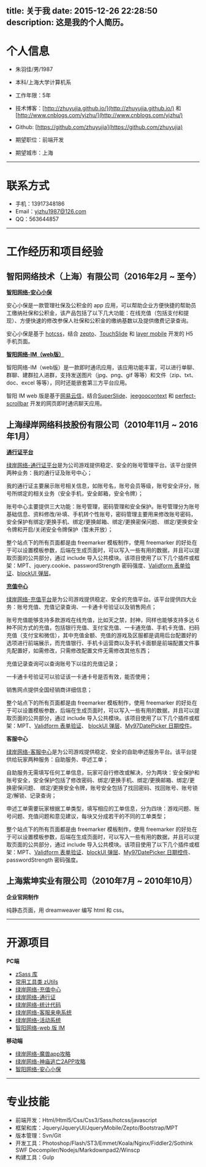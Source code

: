 title: 关于我
date: 2015-12-26 22:28:50
description: 这是我的个人简历。
---

# 个人信息 #

- 朱羽佳/男/1987 
- 本科/上海大学计算机系 
- 工作年限：5年


-  技术博客：[http://zhuyujia.github.io/](http://zhuyujia.github.io/) 和 [http://www.cnblogs.com/yjzhu/](http://www.cnblogs.com/yjzhu/)
-  Github: [https://github.com/zhuyujia](https://github.com/zhuyujia)


- 期望职位：前端开发
- 期望城市：上海

---

# 联系方式 #

- 手机：13917348186
- Email：yjzhu1987@126.com
- QQ：563644857

---

# 工作经历和项目经验 #

## 智阳网络技术（上海）有限公司（2016年2月 ~ 至今） ##

**[智阳网络-安心小保](https://github.com/zhuyujia/ezy-hro-sss)**

安心小保是一款管理社保及公积金的 app 应用，可以帮助企业方便快捷的帮助员工缴纳社保和公积金，该产品包括了以下几大功能：在线充值（包括支付和提现）、方便快速的修改参保人社保和公积金的缴纳基数以及提供缴费记录查询。

安心小保是基于 [hotcss](https://github.com/imochen/hotcss)，结合 [zepto](http://zeptojs.com/)、[TouchSlide](http://www.superslide2.com/TouchSlide/) 和 [layer mobile](http://layer.layui.com/mobile/) 开发的 H5 手机页面。

**[智阳网络-IM（web版）](https://github.com/zhuyujia/ezy-web-im)**

智阳网络-IM（web版）是一款即时通讯应用，该应用功能丰富，可以进行单聊、群聊、建群拉人进群，支持发送图片（jpg、png、gif 等等）和文件（zip、txt、doc、excel 等等），同时还能嵌套第三方平台应用。

智阳 IM web 版是基于[网易云信](http://netease.im/)，结合[SuperSlide](http://www.superslide2.com/index.html)、[jeegoocontext](http://www.tweego.nl/jeegoocontext) 和 [perfect-scrollbar](http://noraesae.github.io/perfect-scrollbar/) 开发的网页即时通讯聊天应用。

## 上海绿岸网络科技股份有限公司（2010年11月 ~ 2016年1月） ##

**[通行证平台](https://github.com/zhuyujia/iwgame-passport)**

[绿岸网络-通行证平台](http://passport.iwgame.com/)是为公司游戏提供稳定、安全的账号管理平台。该平台提供两种业务：我的通行证及账号中心；

我的通行证主要展示账号相关信息，如账号名，账号会员等级，账号安全评分，账号所绑定的相关业务（安全手机，安全邮箱，安全令牌）；

账号中心主要提供三大功能：账号管理，密码管理和安全保护。账号管理分为账号基础信息、资料修改/补填、手机转个性账号，密码管理主要用来修改账号密码，安全保护有绑定/更换手机、绑定/更换邮箱、绑定/更换密保问题、 绑定/更换安全令牌和开启/关闭安全令牌保护（暂未开放）；

整个站点下的所有页面都是由 freemarker 模板制作，使用 freemarker 的好处在于可以设置模板参数，后端在生成页面时，可以写入一些有用的数据，并且可以提取页面的公共部分，通过 include 导入公共模块。该项目使用了以下几个插件或框架：MPT、jquery.cookie、passwordStrength 密码强度、[Validform 表单验证](http://validform.rjboy.cn/)、[blockUI 弹层](http://malsup.com/jquery/block/)。

**[充值中心](https://github.com/zhuyujia/iwgame-pay)**

[绿岸网络-充值平台](http://pay.iwgame.com/)是为公司游戏提供稳定、安全的充值平台。该平台提供四大业务：账号充值、充值记录查询、一卡通卡号验证以及销售网点；

账号充值能够支持多款游戏在线充值，比如天之禁，封神，同样也能够支持多达 6 种不同方式的充值，包括银行充值、支付宝充值、一卡通充值、手机卡充值、扫码充值（支付宝和微信），其中充值金额、充值的游戏及区服都是调用后台配置好的选项进行前端展示，而充值银行、手机卡运营商以及手机卡面额是前端配置文件事先配置好，如需修改，只需修改配置文件无需修改其他东西；

充值记录查询可以查询账号下以往的充值记录；

一卡通卡号验证可以验证该一卡通卡号是否有效，能否使用；

销售网点提供全国经销商详细信息；

整个站点下的所有页面都是由 freemarker 模板制作，使用 freemarker 的好处在于可以设置模板参数，后端在生成页面时，可以写入一些有用的数据，并且可以提取页面的公共部分，通过 include 导入公共模块。该项目使用了以下几个插件或框架：MPT、[Validform 表单验证](http://validform.rjboy.cn/)、 [blockUI 弹层](http://malsup.com/jquery/block/)、[My97DatePicker 日期控件](http://www.my97.net/)。

**客服中心**

[绿岸网络-客服中心](http://cs.iwgame.com/)是为公司游戏提供稳定、安全的自助申述服务平台。该平台提供给玩家两种服务：自助服务、申述工单；

自助服务无需填写任何工单信息，玩家可自行修改或解决，分为两块：安全保护和账号安全，安全保护包括了修改密码、绑定/更换手机、绑定/更换邮箱、绑定/更换密保问题、 绑定/更换安全令牌，账号安全包括了找回密码、找回账号、账号锁定/解锁、记录查询；

申述工单需要玩家根据工单类型，填写相应的工单信息，分为四块：游戏问题、账号问题、充值问题和意见建议，每块又分成若干的不同的工单类型；

整个站点下的所有页面都是由 freemarker 模板制作，使用 freemarker 的好处在于可以设置模板参数，后端在生成页面时，可以写入一些有用的数据，并且可以提取页面的公共部分，通过 include 导入公共模块。该项目使用了以下几个插件或框架：MPT、[Validform 表单验证](http://validform.rjboy.cn/)、[blockUI 弹层](http://malsup.com/jquery/block/)、[My97DatePicker 日期控件](http://www.my97.net/)、passwordStrength 密码强度。

## 上海紫坤实业有限公司（2010年7月 ~ 2010年10月） ##

**企业官网制作**

纯静态页面，用 dreamweaver 编写 html 和 css。

---

# 开源项目 #

**PC端**

- [zSass 库](https://github.com/zhuyujia/zSass)
- [常用工具类 zUtils](https://github.com/zhuyujia/zUtils)
- [绿岸网络-充值中心](https://github.com/zhuyujia/iwgame-pay)
- [绿岸网络-通行证](https://github.com/zhuyujia/iwgame-passport)
- [绿岸网络-统计代码](https://github.com/zhuyujia/iwgame-hm)
- [绿岸网络-客服来电系统](https://github.com/zhuyujia/iwgame-call-center)
- [绿岸网络-活动系统](https://github.com/zhuyujia/iwgame-act)
- [智阳网络-web 版 IM](https://github.com/zhuyujia/ezy-web-im)

**移动端**

- [绿岸网络-魔兽app攻略](https://github.com/zhuyujia/iwgame-wow)
- [绿岸网络-神庙逃亡2APP攻略](https://github.com/zhuyujia/iwgame-temple-run2)
- [智阳网络-安心小保](https://github.com/zhuyujia/ezy-hro-sss)

---

# 专业技能 #

- 前端开发：Html/Html5/Css/Css3/Sass/hotcss/javascript
- 框架和库：Jquery/JqueryUI/JqueryMobile/Zepto/Bootstrap/MPT
- 版本管理：Svn/Git
- 开发工具：Photoshop/Flash/ST3/Emmet/Koala/Nginx/Fiddler2/Sothink SWF Decompiler/Nodejs/Markdownpad2/Winscp
- 构建工具：Gulp
